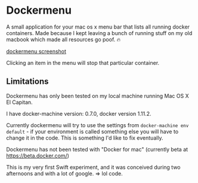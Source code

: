 # Dockermenu

A small application for your mac os x menu bar that lists all running docker containers.
Made because I kept leaving a bunch of running stuff on my old macbook which made all
resources go poof. :fire:

[dockermenu screenshot](screenshot.png)

Clicking an item in the menu will stop that particular container.

## Limitations

Dockermenu has only been tested on my local machine running Mac OS X El Capitan.

I have docker-machine version: 0.7.0, docker version 1.11.2.

Currently dockermenu will try to use the settings from `docker-machine env default` - if your environment is called something else you will have to change it in the code. This is something I'd like to fix eventually.

Dockermenu has not been tested with "Docker for mac" (currently beta at https://beta.docker.com/)

This is my very first Swift experiment, and it was conceived during two afternoons and with a lot of google. => lol code.

